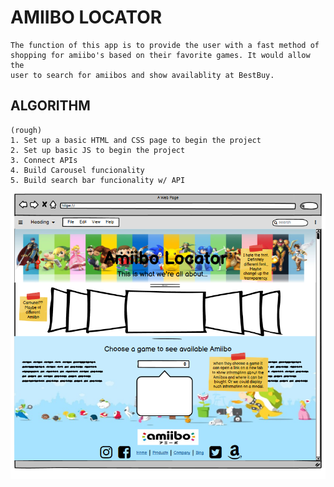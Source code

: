 # AMIIBO LOCATOR
```
The function of this app is to provide the user with a fast method of 
shopping for amiibo's based on their favorite games. It would allow the 
user to search for amiibos and show availablity at BestBuy.

```
## ALGORITHM 
```
(rough)
1. Set up a basic HTML and CSS page to begin the project
2. Set up basic JS to begin the project
3. Connect APIs 
4. Build Carousel funcionality
5. Build search bar funcionality w/ API
```
![wireFrame](./wireFrame.png)
